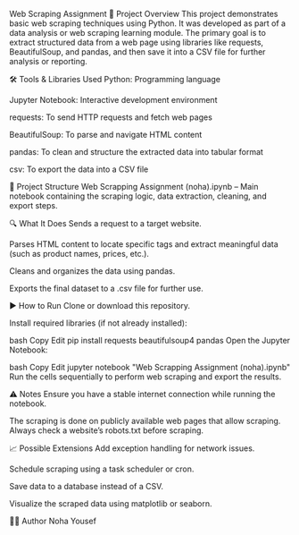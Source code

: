 Web Scraping Assignment
📌 Project Overview
This project demonstrates basic web scraping techniques using Python. It was developed as part of a data analysis or web scraping learning module. The primary goal is to extract structured data from a web page using libraries like requests, BeautifulSoup, and pandas, and then save it into a CSV file for further analysis or reporting.

🛠️ Tools & Libraries Used
Python: Programming language

Jupyter Notebook: Interactive development environment

requests: To send HTTP requests and fetch web pages

BeautifulSoup: To parse and navigate HTML content

pandas: To clean and structure the extracted data into tabular format

csv: To export the data into a CSV file

📂 Project Structure
Web Scrapping Assignment (noha).ipynb – Main notebook containing the scraping logic, data extraction, cleaning, and export steps.

🔍 What It Does
Sends a request to a target website.

Parses HTML content to locate specific tags and extract meaningful data (such as product names, prices, etc.).

Cleans and organizes the data using pandas.

Exports the final dataset to a .csv file for further use.

▶️ How to Run
Clone or download this repository.

Install required libraries (if not already installed):

bash
Copy
Edit
pip install requests beautifulsoup4 pandas
Open the Jupyter Notebook:

bash
Copy
Edit
jupyter notebook "Web Scrapping Assignment (noha).ipynb"
Run the cells sequentially to perform web scraping and export the results.

⚠️ Notes
Ensure you have a stable internet connection while running the notebook.

The scraping is done on publicly available web pages that allow scraping. Always check a website’s robots.txt before scraping.

📈 Possible Extensions
Add exception handling for network issues.

Schedule scraping using a task scheduler or cron.

Save data to a database instead of a CSV.

Visualize the scraped data using matplotlib or seaborn.

👩‍💻 Author
Noha Yousef
